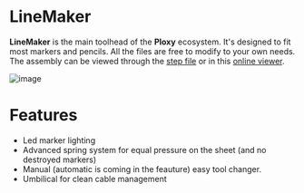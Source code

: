 # LineMaker
**LineMaker** is the main toolhead of the **Ploxy** ecosystem. It's designed to fit most markers and pencils. All the files are free to modify to your own needs.
The assembly can be viewed through the [step file](https://github.com/DanniDesign/Ploxy/blob/main/LineMaker/CAD/LineMaker.step) or in this [online viewer](https://a360.co/46C6awA).

![image](https://github.com/DanniDesign/Ploxy/blob/main/images/toolhead.png)


# Features

- Led marker lighting
- Advanced spring system for equal pressure on the sheet (and no destroyed markers)
- Manual (automatic is coming in the feauture) easy tool changer.
- Umbilical for clean cable management